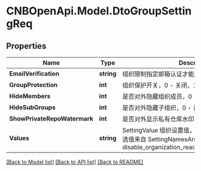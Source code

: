 # CNBOpenApi.Model.DtoGroupSettingReq

## Properties

Name | Type | Description | Notes
------------ | ------------- | ------------- | -------------
**EmailVerification** | **string** | 组织限制指定邮箱认证才能加入 | [optional] 
**GroupProtection** | **int** | 组织保护开关，0 - 关闭，1 - 打开 | [optional] 
**HideMembers** | **int** | 是否对外隐藏组织成员，0 - 否, 1 - 是 | [optional] 
**HideSubGroups** | **int** | 是否对外隐藏子组织，0 - 否, 1 - 是 | [optional] 
**ShowPrivateRepoWatermark** | **int** | 是否对外显示私有仓库水印，0 - 否, 1 - 是 | [optional] 
**Values** | **string** | SettingValue 组织设置值，多个选项，用逗号拼接。可选值来自 SettingNamesArray 的值，e.g. disable_organization_readme,cloud_native_dev_only | [optional] 

[[Back to Model list]](../../README.md#documentation-for-models) [[Back to API list]](../../README.md#documentation-for-api-endpoints) [[Back to README]](../../README.md)

